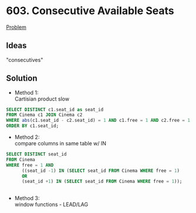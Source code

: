 # 603. Consecutive Available Seats

[Problem](https://leetcode.com/problems/consecutive-available-seats/)

## Ideas
"consecutives"

## Solution
- Method 1: \
Cartisian product
slow

```sql
SELECT DISTINCT c1.seat_id as seat_id
FROM Cinema c1 JOIN Cinema c2
WHERE abs(c1.seat_id - c2.seat_id) = 1 AND c1.free = 1 AND c2.free = 1
ORDER BY c1.seat_id;

```

- Method 2:\
compare columns in same table w/ IN

```sql
SELECT DISTINCT seat_id
FROM Cinema
WHERE free = 1 AND
      ((seat_id -1) IN (SELECT seat_id FROM Cinema WHERE free = 1)
      OR
      (seat_id +1) IN (SELECT seat_id FROM Cinema WHERE free = 1));
      
```

- Method 3:\
window functions - LEAD/LAG
